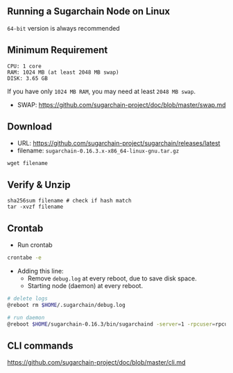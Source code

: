 Running a Sugarchain Node on Linux
----------------------------------
`64-bit` version is always recommended

## Minimum Requirement
```
CPU: 1 core
RAM: 1024 MB (at least 2048 MB swap)
DISK: 3.65 GB
```
If you have only `1024 MB RAM`, you may need at least `2048 MB swap`.
- SWAP: https://github.com/sugarchain-project/doc/blob/master/swap.md

## Download
- URL: https://github.com/sugarchain-project/sugarchain/releases/latest
- filename: `sugarchain-0.16.3.x-x86_64-linux-gnu.tar.gz`

```
wget filename
```

## Verify & Unzip
```
sha256sum filename # check if hash match
tar -xvzf filename
```

## Crontab

- Run crontab
```bash
crontabe -e
```

- Adding this line:
  * Remove `debug.log` at every reboot, due to save disk space.
  * Starting node (daemon) at every reboot.
```bash
# delete logs
@reboot rm $HOME/.sugarchain/debug.log

# run daemon
@reboot $HOME/sugarchain-0.16.3/bin/sugarchaind -server=1 -rpcuser=rpcuser -rpcpassword=rpcpassword -daemon
```

## CLI commands
https://github.com/sugarchain-project/doc/blob/master/cli.md
